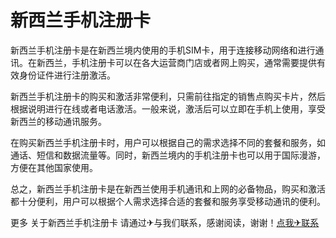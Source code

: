 # 新西兰手机注册卡

新西兰手机注册卡是在新西兰境内使用的手机SIM卡，用于连接移动网络和进行通讯。在新西兰，手机注册卡可以在各大运营商门店或者网上购买，通常需要提供有效身份证件进行注册激活。

新西兰手机注册卡的购买和激活非常便利，只需前往指定的销售点购买卡片，然后根据说明进行在线或者电话激活。一般来说，激活后可以立即在手机上使用，享受新西兰的移动通讯服务。

在购买新西兰手机注册卡时，用户可以根据自己的需求选择不同的套餐和服务，如通话、短信和数据流量等。同时，新西兰境内的手机注册卡也可以用于国际漫游，方便在其他国家使用。

总之，新西兰手机注册卡是在新西兰使用手机通讯和上网的必备物品，购买和激活都十分便利，用户可以根据个人需求选择合适的套餐和服务享受移动通讯的便利。

更多 关于新西兰手机注册卡 请通过✈与我们联系，感谢阅读，谢谢！[点我✈联系](https://1.k02.cc)